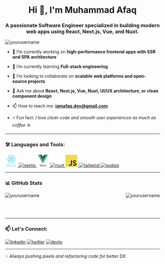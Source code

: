 <h1 align="center">Hi 👋, I'm Muhammad Afaq</h1>
<h3 align="center">A passionate Software Engineer specialized in building modern web apps using React, Next.js, Vue, and Nuxt.</h3>

<p align="left"> <img src="https://komarev.com/ghpvc/?username=yourusername&label=Profile%20views&color=0e75b6&style=flat" alt="yourusername" /> </p>

- 🔭 I’m currently working on **high-performance frontend apps with SSR and SPA architecture**

- 🌱 I’m currently learning **Full-stack engineering**

- 👯 I’m looking to collaborate on **scalable web platforms and open-source projects**

- 💬 Ask me about **React, Next.js, Vue, Nuxt, UI/UX architecture, or clean component design**

- 📫 How to reach me: **iamafaq.dev@gmail.com**

- ⚡ Fun fact: *I love clean code and smooth user experiences as much as coffee ☕*

---

### 🛠️ Languages and Tools:

<p align="left">
  <a href="https://reactjs.org/" target="_blank"> <img src="https://raw.githubusercontent.com/devicons/devicon/master/icons/react/react-original-wordmark.svg" alt="react" width="40" height="40"/> </a>
  <a href="https://nextjs.org/" target="_blank"> <img src="https://cdn.worldvectorlogo.com/logos/nextjs-2.svg" alt="nextjs" width="40" height="40"/> </a>
  <a href="https://vuejs.org/" target="_blank"> <img src="https://raw.githubusercontent.com/devicons/devicon/master/icons/vuejs/vuejs-original-wordmark.svg" alt="vuejs" width="40" height="40"/> </a>
  <a href="https://nuxt.com/" target="_blank"> <img src="https://nuxt.com/assets/design-kit/logo/icon-green.svg" alt="nuxt" width="40" height="40"/> </a>
  <a href="https://developer.mozilla.org/en-US/docs/Web/JavaScript" target="_blank"> <img src="https://raw.githubusercontent.com/devicons/devicon/master/icons/javascript/javascript-original.svg" alt="javascript" width="40" height="40"/> </a>
  <a href="https://tailwindcss.com/" target="_blank"> <img src="https://www.vectorlogo.zone/logos/tailwindcss/tailwindcss-icon.svg" alt="tailwind" width="40" height="40"/> </a>
  <a href="https://nodejs.org/" target="_blank"> <img src="https://cdn.worldvectorlogo.com/logos/nodejs-icon.svg" alt="nodejs" width="40" height="40"/> </a>
</p>

---

### 📊 GitHub Stats

<p><img align="left" src="https://github-readme-stats.vercel.app/api?username=yourusername&show_icons=true&theme=radical" alt="yourusername" /></p>
<p><img align="right" src="https://github-readme-streak-stats.herokuapp.com/?user=yourusername&theme=radical" alt="yourusername" /></p>

<br/><br/><br/><br/>

---

### 📫 Let's Connect:

<p align="left">
  <a href="https://linkedin.com/in/yourusername" target="blank"><img align="center" src="https://cdn.jsdelivr.net/npm/simple-icons@v3/icons/linkedin.svg" alt="linkedin" height="30" width="30" /></a>
  <a href="https://twitter.com/yourusername" target="blank"><img align="center" src="https://cdn.jsdelivr.net/npm/simple-icons@v3/icons/twitter.svg" alt="twitter" height="30" width="30" /></a>
  <a href="https://dev.to/yourusername" target="blank"><img align="center" src="https://cdn.jsdelivr.net/npm/simple-icons@v3/icons/dev-dot-to.svg" alt="devto" height="30" width="30" /></a>
</p>

---

💡 *Always pushing pixels and refactoring code for better DX.*

